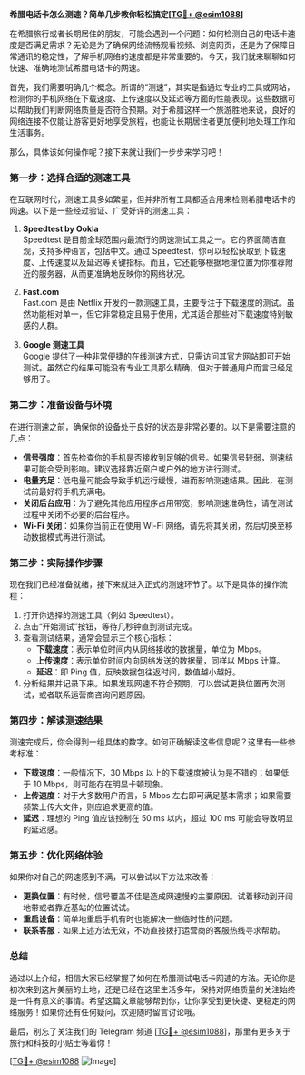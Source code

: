 **希腊电话卡怎么测速？简单几步教你轻松搞定[[TG💪+ @esim1088](https://t.me/s/esim1088)]**

在希腊旅行或者长期居住的朋友，可能会遇到一个问题：如何检测自己的电话卡速度是否满足需求？无论是为了确保网络流畅观看视频、浏览网页，还是为了保障日常通讯的稳定性，了解手机网络的速度都是非常重要的。今天，我们就来聊聊如何快速、准确地测试希腊电话卡的网速。

首先，我们需要明确几个概念。所谓的“测速”，其实是指通过专业的工具或网站，检测你的手机网络在下载速度、上传速度以及延迟等方面的性能表现。这些数据可以帮助我们判断网络质量是否符合预期。对于希腊这样一个旅游胜地来说，良好的网络连接不仅能让游客更好地享受旅程，也能让长期居住者更加便利地处理工作和生活事务。

那么，具体该如何操作呢？接下来就让我们一步步来学习吧！

### **第一步：选择合适的测速工具**

在互联网时代，测速工具多如繁星，但并非所有工具都适合用来检测希腊电话卡的网速。以下是一些经过验证、广受好评的测速工具：

1. **Speedtest by Ookla**  
   Speedtest 是目前全球范围内最流行的网速测试工具之一。它的界面简洁直观，支持多种语言，包括中文。通过 Speedtest，你可以轻松获取到下载速度、上传速度以及延迟等关键指标。而且，它还能够根据地理位置为你推荐附近的服务器，从而更准确地反映你的网络状况。

2. **Fast.com**  
   Fast.com 是由 Netflix 开发的一款测速工具，主要专注于下载速度的测试。虽然功能相对单一，但它非常稳定且易于使用，尤其适合那些对下载速度特别敏感的人群。

3. **Google 测速工具**  
   Google 提供了一种非常便捷的在线测速方式，只需访问其官方网站即可开始测试。虽然它的结果可能没有专业工具那么精确，但对于普通用户而言已经足够用了。

### **第二步：准备设备与环境**

在进行测速之前，确保你的设备处于良好的状态是非常必要的。以下是需要注意的几点：

- **信号强度**：首先检查你的手机是否接收到足够的信号。如果信号较弱，测速结果可能会受到影响。建议选择靠近窗户或户外的地方进行测试。
- **电量充足**：低电量可能会导致手机运行缓慢，进而影响测速结果。因此，在测试前最好将手机充满电。
- **关闭后台应用**：为了避免其他应用程序占用带宽，影响测速准确性，请在测试过程中关闭不必要的后台程序。
- **Wi-Fi 关闭**：如果你当前正在使用 Wi-Fi 网络，请先将其关闭，然后切换至移动数据模式再进行测试。

### **第三步：实际操作步骤**

现在我们已经准备就绪，接下来就进入正式的测速环节了。以下是具体的操作流程：

1. 打开你选择的测速工具（例如 Speedtest）。
2. 点击“开始测试”按钮，等待几秒钟直到测试完成。
3. 查看测试结果，通常会显示三个核心指标：
   - **下载速度**：表示单位时间内从网络接收的数据量，单位为 Mbps。
   - **上传速度**：表示单位时间内向网络发送的数据量，同样以 Mbps 计算。
   - **延迟**：即 Ping 值，反映数据包往返时间，数值越小越好。
4. 分析结果并记录下来。如果发现网速不符合预期，可以尝试更换位置再次测试，或者联系运营商咨询问题原因。

### **第四步：解读测速结果**

测速完成后，你会得到一组具体的数字。如何正确解读这些信息呢？这里有一些参考标准：

- **下载速度**：一般情况下，30 Mbps 以上的下载速度被认为是不错的；如果低于 10 Mbps，则可能存在明显卡顿现象。
- **上传速度**：对于大多数用户而言，5 Mbps 左右即可满足基本需求；如果需要频繁上传大文件，则应追求更高的值。
- **延迟**：理想的 Ping 值应该控制在 50 ms 以内，超过 100 ms 可能会导致明显的延迟感。

### **第五步：优化网络体验**

如果你对自己的网速感到不满，可以尝试以下方法来改善：

- **更换位置**：有时候，信号覆盖不佳是造成网速慢的主要原因。试着移动到开阔地带或者靠近基站的位置试试。
- **重启设备**：简单地重启手机有时也能解决一些临时性的问题。
- **联系客服**：如果上述方法无效，不妨直接拨打运营商的客服热线寻求帮助。

### **总结**

通过以上介绍，相信大家已经掌握了如何在希腊测试电话卡网速的方法。无论你是初次来到这片美丽的土地，还是已经在这里生活多年，保持对网络质量的关注始终是一件有意义的事情。希望这篇文章能够帮到你，让你享受到更快捷、更稳定的网络服务！如果你还有任何疑问，欢迎随时留言讨论哦。

最后，别忘了关注我们的 Telegram 频道 [[TG💪+ @esim1088](https://t.me/s/esim1088)]，那里有更多关于旅行和科技的小贴士等着你！  

[[TG💪+ @esim1088](https://t.me/s/esim1088) ![Image](https://i.postimg.cc/4NQfJmqS/Snipaste-2025-05-13-00-14-12.png)]